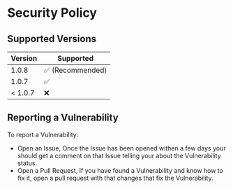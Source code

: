 # Security Policy

## Supported Versions

| Version | Supported          |
| ------- | ------------------ |
| 1.0.8  | :white_check_mark: (Recommended)|
| 1.0.7  | :white_check_mark: |
| < 1.0.7  | :x:                |

## Reporting a Vulnerability

To report a Vulnerability:

- Open an Issue, Once the Issue has been opened withen a few days your should get a comment on that Issue telling your about the Vulnerability status.
-  Open a Pull Request, If you have found a Vulnerability and know how to fix it, open a pull request with that changes that fix the Vulnerability.
